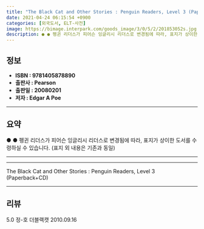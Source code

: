 ```yaml
---
title: "The Black Cat and Other Stories : Penguin Readers, Level 3 (Paperback+CD)"
date: 2021-04-24 06:15:54 +0900
categories: [외국도서, ELT-사전]
image: https://bimage.interpark.com/goods_image/3/0/5/2/201853052s.jpg
description: ● ● 펭귄 리더스가 피어슨 잉글리시 리더스로 변경됨에 따라, 표지가 상이한 도서를 수령하실 수 있습니다. (표지 외 내용은 기존과 동일)
---
```


## **정보**

- **ISBN : 9781405878890**
- **출판사 : Pearson**
- **출판일 : 20080201**
- **저자 : Edgar A Poe**

------



## **요약**

●  ● 펭귄 리더스가 피어슨 잉글리시 리더스로 변경됨에 따라, 표지가 상이한 도서를 수령하실 수 있습니다. (표지 외 내용은 기존과 동일)

------



------


The Black Cat and Other Stories : Penguin Readers, Level 3 (Paperback+CD) 

------


## **리뷰** 

5.0 정-호 더블랙캣 2010.09.16 <br/>
